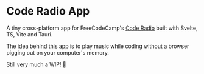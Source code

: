 # Code Radio App

A tiny cross-platform app for FreeCodeCamp's [Code Radio](https://coderadio.freecodecamp.org/) built with Svelte, TS, Vite and Tauri.

The idea behind this app is to play music while coding without a browser pigging out on your computer's memory.

Still very much a WIP! 🚀

